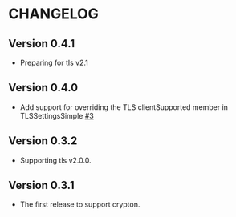 # CHANGELOG

## Version 0.4.1

* Preparing for tls v2.1

## Version 0.4.0

* Add support for overriding the TLS clientSupported member in TLSSettingsSimple
  [#3](https://github.com/kazu-yamamoto/crypton-connection/pull/3)

## Version 0.3.2

* Supporting tls v2.0.0.

## Version 0.3.1

* The first release to support crypton.

